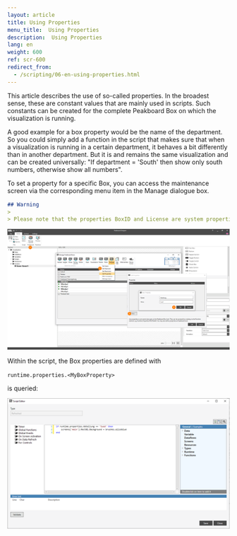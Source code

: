 ```yaml
---
layout: article
title: Using Properties
menu_title:  Using Properties
description:  Using Properties
lang: en
weight: 600
ref: scr-600
redirect_from:
  - /scripting/06-en-using-properties.html
---
```

This article describes the use of so-called properties. In the broadest sense, these are constant values that are mainly used in scripts. Such constants can be created for the complete Peakboard Box on which the visualization is running.

A good example for a box property would be the name of the department. So you could simply add a function in the script that makes sure that when a visualization is running in a certain department, it behaves a bit differently than in another department. But it is and remains the same visualization and can be created universally: "If department = 'South' then show only south numbers, otherwise show all numbers".

To set a property for a specific Box, you can access the maintenance screen via the corresponding menu item in the Manage dialogue box. 

```markdown
## Warning
>
> Please note that the properties BoxID and License are system properties that should not be changed or deleted.
```

![image_1](/assets/images/scripting/properties/Properties_02.png)

Within the script, the Box properties are defined with

`runtime.properties.<MyBoxProperty>`

is queried:

![image_1](/assets/images/scripting/properties/Properties_03.png)
